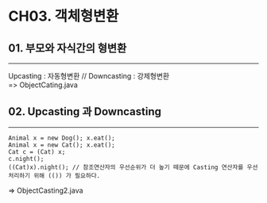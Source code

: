 # CH03. 객체형변환
## 01. 부모와 자식간의 형변환
---
Upcasting : 자동형변환 // Downcasting : 강제형변환   
=> ObjectCating.java


## 02. Upcasting 과 Downcasting
---
```
Animal x = new Dog(); x.eat();
Animal x = new Cat(); x.eat();
Cat c = (Cat) x;
c.night();
((Cat)x).night(); // 참조연산자의 우선순위가 더 높기 떼문에 Casting 연산자를 우선처리하기 위해 (()) 가 필요하다.
```
=> ObjectCasting2.java
